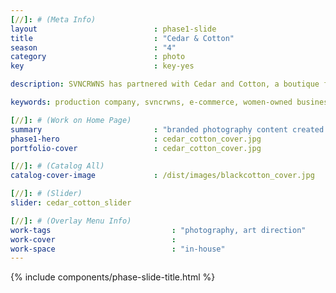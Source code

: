 ```yaml
---
[//]: # (Meta Info)
layout                          : phase1-slide
title 					        : "Cedar & Cotton"
season				            : "4"
category						: photo
key 							: key-yes

description: SVNCRWNS has partnered with Cedar and Cotton, a boutique furniture design space, to create content to help the team market their product + space.

keywords: production company, svncrwns, e-commerce, women-owned businesses, creative team, consulting, business operations, launch my brand, manage my brand, photography, videography, special projects

[//]: # (Work on Home Page)
summary                         : "branded photography content created for home decor company"
phase1-hero                     : cedar_cotton_cover.jpg
portfolio-cover					: cedar_cotton_cover.jpg

[//]: # (Catalog All)
catalog-cover-image				: /dist/images/blackcotton_cover.jpg

[//]: # (Slider)
slider: cedar_cotton_slider

[//]: # (Overlay Menu Info)
work-tags 							: "photography, art direction"
work-cover							:
work-space 							: "in-house"
---
```


{% include components/phase-slide-title.html %}
